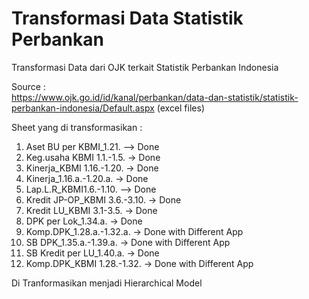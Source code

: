 # Transformasi Data Statistik Perbankan
Transformasi Data dari OJK terkait Statistik Perbankan Indonesia<br>

Source : <br>
https://www.ojk.go.id/id/kanal/perbankan/data-dan-statistik/statistik-perbankan-indonesia/Default.aspx (excel files)

Sheet yang di transformasikan :
1. Aset BU per KBMI_1.21. --> Done
2. Keg.usaha KBMI 1.1.-1.5. -> Done
3. Kinerja_KBMI 1.16.-1.20. -> Done
4. Kinerja_1.16.a.-1.20.a. -> Done
5. Lap.L.R_KBMI1.6.-1.10. --> Done
6. Kredit JP-OP_KBMI 3.6.-3.10. -> Done
7. Kredit LU_KBMI 3.1-3.5. -> Done
8. DPK per Lok_1.34.a. -> Done
9. Komp.DPK_1.28.a.-1.32.a. -> Done with Different App
10. SB DPK_1.35.a.-1.39.a. -> Done with Different App
11. SB Kredit per LU_1.40.a. -> Done
12. Komp.DPK_KBMI 1.28.-1.32. -> Done with Different App

Di Tranformasikan menjadi Hierarchical Model  
